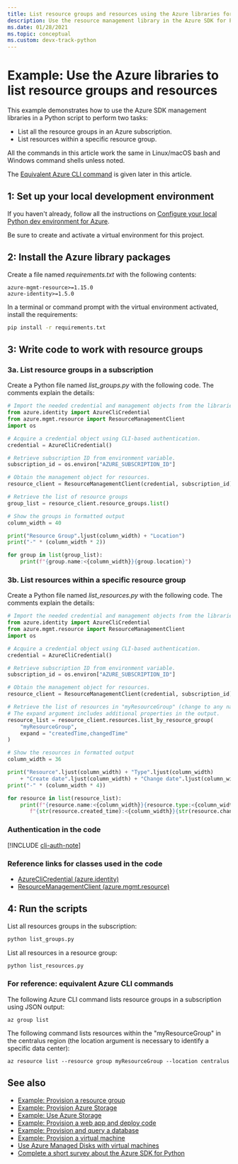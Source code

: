 ```yaml
---
title: List resource groups and resources using the Azure libraries for Python
description: Use the resource management library in the Azure SDK for Python to list resource groups and resources in a group.
ms.date: 01/28/2021
ms.topic: conceptual
ms.custom: devx-track-python
---
```


# Example: Use the Azure libraries to list resource groups and resources

This example demonstrates how to use the Azure SDK management libraries in a Python script to perform two tasks:

- List all the resource groups in an Azure subscription.
- List resources within a specific resource group.

All the commands in this article work the same in Linux/macOS bash and Windows command shells unless noted.

The [Equivalent Azure CLI command](#for-reference-equivalent-azure-cli-commands) is given later in this article.

## 1: Set up your local development environment

If you haven't already, follow all the instructions on [Configure your local Python dev environment for Azure](configure-local-development-environment.md).

Be sure to create and activate a virtual environment for this project.

## 2: Install the Azure library packages

Create a file named *requirements.txt* with the following contents:

```text
azure-mgmt-resource>=1.15.0
azure-identity>=1.5.0
```

In a terminal or command prompt with the virtual environment activated, install the requirements:

```cmd
pip install -r requirements.txt
```

## 3: Write code to work with resource groups

### 3a. List resource groups in a subscription

Create a Python file named *list_groups.py* with the following code. The comments explain the details:

```python
# Import the needed credential and management objects from the libraries.
from azure.identity import AzureCliCredential
from azure.mgmt.resource import ResourceManagementClient
import os

# Acquire a credential object using CLI-based authentication.
credential = AzureCliCredential()

# Retrieve subscription ID from environment variable.
subscription_id = os.environ["AZURE_SUBSCRIPTION_ID"]

# Obtain the management object for resources.
resource_client = ResourceManagementClient(credential, subscription_id)

# Retrieve the list of resource groups
group_list = resource_client.resource_groups.list()

# Show the groups in formatted output
column_width = 40

print("Resource Group".ljust(column_width) + "Location")
print("-" * (column_width * 2))

for group in list(group_list):
    print(f"{group.name:<{column_width}}{group.location}")
```

### 3b. List resources within a specific resource group

Create a Python file named *list_resources.py* with the following code. The comments explain the details:

```python
# Import the needed credential and management objects from the libraries.
from azure.identity import AzureCliCredential
from azure.mgmt.resource import ResourceManagementClient
import os

# Acquire a credential object using CLI-based authentication.
credential = AzureCliCredential()

# Retrieve subscription ID from environment variable.
subscription_id = os.environ["AZURE_SUBSCRIPTION_ID"]

# Obtain the management object for resources.
resource_client = ResourceManagementClient(credential, subscription_id)

# Retrieve the list of resources in "myResourceGroup" (change to any name desired).
# The expand argument includes additional properties in the output.
resource_list = resource_client.resources.list_by_resource_group(
    "myResourceGroup",
    expand = "createdTime,changedTime"
)

# Show the resources in formatted output
column_width = 36

print("Resource".ljust(column_width) + "Type".ljust(column_width)
    + "Create date".ljust(column_width) + "Change date".ljust(column_width))
print("-" * (column_width * 4))

for resource in list(resource_list):
    print(f"{resource.name:<{column_width}}{resource.type:<{column_width}}"
       f"{str(resource.created_time):<{column_width}}{str(resource.changed_time):<{column_width}}")
```

### Authentication in the code

[!INCLUDE [cli-auth-note](includes/cli-auth-note.md)]

### Reference links for classes used in the code

- [AzureCliCredential (azure.identity)](/python/api/azure-identity/azure.identity.azureclicredential)
- [ResourceManagementClient (azure.mgmt.resource)](/python/api/azure-mgmt-resource/azure.mgmt.resource.resourcemanagementclient)

## 4: Run the scripts

List all resources groups in the subscription:

```cmd
python list_groups.py
```

List all resources in a resource group:

```cmd
python list_resources.py
```

### For reference: equivalent Azure CLI commands

The following Azure CLI command lists resource groups in a subscription using JSON output:

```azurecli
az group list
```

The following command lists resources within the "myResourceGroup" in the centralus region (the location argument is necessary to identify a specific data center):

```azurecli
az resource list --resource group myResourceGroup --location centralus
```

## See also

- [Example: Provision a resource group](azure-sdk-example-resource-group.md)
- [Example: Provision Azure Storage](azure-sdk-example-storage.md)
- [Example: Use Azure Storage](azure-sdk-example-storage-use.md)
- [Example: Provision a web app and deploy code](azure-sdk-example-web-app.md)
- [Example: Provision and query a database](azure-sdk-example-database.md)
- [Example: Provision a virtual machine](azure-sdk-example-virtual-machines.md)
- [Use Azure Managed Disks with virtual machines](azure-sdk-samples-managed-disks.md)
- [Complete a short survey about the Azure SDK for Python](https://microsoft.qualtrics.com/jfe/form/SV_bNFX0HECjzPWMiG?Q_CHL=docs)
